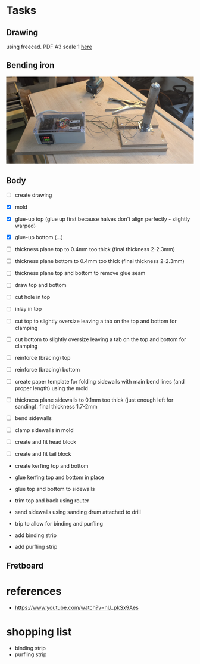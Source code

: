 # Tasks

## Drawing

using freecad. PDF A3 scale 1 [here](./ukulele-A3_drawing.pdf)

## Bending iron

![photo](photos/bending-iron.png)

##  Body

* [ ] create drawing
* [x] mold

* [x] glue-up top (glue up first because halves don't align perfectly - slightly warped)
* [x] glue-up bottom (...)


* [ ] thickness plane top to 0.4mm too thick (final thickness 2-2.3mm)
* [ ] thickness plane bottom to 0.4mm too thick (final thickness 2-2.3mm)


* [ ] thickness plane top and bottom to remove glue seam

* [ ] draw top and bottom
* [ ] cut hole in top
* [ ] inlay in top

* [ ] cut top to slightly oversize leaving a tab on the top and bottom for clamping
* [ ] cut bottom to slightly oversize leaving a tab on the top and bottom for clamping

* [ ] reinforce (bracing) top
* [ ] reinforce (bracing) bottom

* [ ] create paper template for folding sidewalls with main bend lines (and proper length) using the mold
* [ ] thickness plane sidewalls to 0.1mm too thick (just enough left for sanding). final thickness 1.7-2mm
* [ ] bend sidewalls
* [ ] clamp sidewalls in mold

* [ ] create and fit head block
* [ ] create and fit tail block

* create kerfing top and bottom
* glue kerfing top and bottom in place

* glue top and bottom to sidewalls
* trim top and back using router
* sand sidewalls using sanding drum attached to drill

* trip to allow for binding and purfling
* add binding strip
* add purfling strip

## Fretboard



# references

* https://www.youtube.com/watch?v=nU_pkSx9Aes

# shopping list

* binding strip
* purfling strip